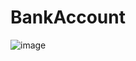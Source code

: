 # BankAccount
![image](https://github.com/user-attachments/assets/70e477f2-9441-4c93-b366-2c75c3328b2b)
